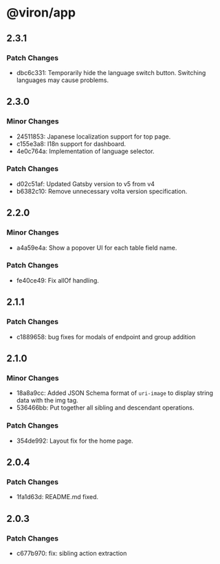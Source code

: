 # @viron/app

## 2.3.1

### Patch Changes

- dbc6c331: Temporarily hide the language switch button.
  Switching languages may cause problems.

## 2.3.0

### Minor Changes

- 24511853: Japanese localization support for top page.
- c155e3a8: I18n support for dashboard.
- 4e0c764a: Implementation of language selector.

### Patch Changes

- d02c51af: Updated Gatsby version to v5 from v4
- b6382c10: Remove unnecessary volta version specification.

## 2.2.0

### Minor Changes

- a4a59e4a: Show a popover UI for each table field name.

### Patch Changes

- fe40ce49: Fix allOf handling.

## 2.1.1

### Patch Changes

- c1889658: bug fixes for modals of endpoint and group addition

## 2.1.0

### Minor Changes

- 18a8a9cc: Added JSON Schema format of `uri-image` to display string data with the img tag.
- 536466bb: Put together all sibling and descendant operations.

### Patch Changes

- 354de992: Layout fix for the home page.

## 2.0.4

### Patch Changes

- 1fa1d63d: README.md fixed.

## 2.0.3

### Patch Changes

- c677b970: fix: sibling action extraction
